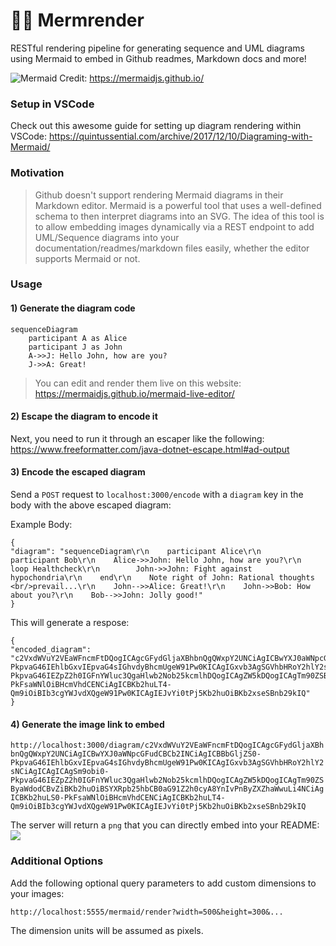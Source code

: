 # 🧜‍♀️ Mermrender

RESTful rendering pipeline for generating sequence and UML diagrams using Mermaid to embed in Github readmes, Markdown docs and more!

![Mermaid](https://mermaidjs.github.io/images/header.png)
Credit: https://mermaidjs.github.io/

### Setup in VSCode
Check out this awesome guide for setting up diagram rendering within VSCode: https://quintussential.com/archive/2017/12/10/Diagraming-with-Mermaid/

### Motivation 

> Github doesn't support rendering Mermaid diagrams in their Markdown editor. Mermaid is a powerful tool that uses a well-defined schema to then interpret diagrams into an SVG. The idea of this tool is to allow embedding images dynamically via a REST endpoint to add UML/Sequence diagrams into your documentation/readmes/markdown files easily, whether the editor supports Mermaid or not. 

### Usage

#### 1) Generate the diagram code
```
sequenceDiagram
    participant A as Alice
    participant J as John
    A->>J: Hello John, how are you?
    J->>A: Great!
```

> You can edit and render them live on this website: https://mermaidjs.github.io/mermaid-live-editor/

#### 2) Escape the diagram to encode it
Next, you need to run it through an escaper like the following: https://www.freeformatter.com/java-dotnet-escape.html#ad-output

#### 3) Encode the escaped diagram
Send a `POST` request to `localhost:3000/encode` with a `diagram` key in the body with the above escaped diagram:

Example Body:
```
{
"diagram": "sequenceDiagram\r\n    participant Alice\r\n    participant Bob\r\n    Alice->>John: Hello John, how are you?\r\n    loop Healthcheck\r\n        John->>John: Fight against hypochondria\r\n    end\r\n    Note right of John: Rational thoughts <br/>prevail...\r\n    John-->>Alice: Great!\r\n    John->>Bob: How about you?\r\n    Bob-->>John: Jolly good!"
}
```

This will generate a respose:
```
{
"encoded_diagram": "c2VxdWVuY2VEaWFncmFtDQogICAgcGFydGljaXBhbnQgQWxpY2UNCiAgICBwYXJ0aWNpcGFudCBCb2INCiAgICBBbGljZS0-PkpvaG46IEhlbGxvIEpvaG4sIGhvdyBhcmUgeW91Pw0KICAgIGxvb3AgSGVhbHRoY2hlY2sNCiAgICAgICAgSm9obi0-PkpvaG46IEZpZ2h0IGFnYWluc3QgaHlwb2Nob25kcmlhDQogICAgZW5kDQogICAgTm90ZSByaWdodCBvZiBKb2huOiBSYXRpb25hbCB0aG91Z2h0cyA8YnIvPnByZXZhaWwuLi4NCiAgICBKb2huLS0-PkFsaWNlOiBHcmVhdCENCiAgICBKb2huLT4-Qm9iOiBIb3cgYWJvdXQgeW91Pw0KICAgIEJvYi0tPj5Kb2huOiBKb2xseSBnb29kIQ"
}
```

#### 4) Generate the image link to embed

`http://localhost:3000/diagram/c2VxdWVuY2VEaWFncmFtDQogICAgcGFydGljaXBhbnQgQWxpY2UNCiAgICBwYXJ0aWNpcGFudCBCb2INCiAgICBBbGljZS0-PkpvaG46IEhlbGxvIEpvaG4sIGhvdyBhcmUgeW91Pw0KICAgIGxvb3AgSGVhbHRoY2hlY2sNCiAgICAgICAgSm9obi0-PkpvaG46IEZpZ2h0IGFnYWluc3QgaHlwb2Nob25kcmlhDQogICAgZW5kDQogICAgTm90ZSByaWdodCBvZiBKb2huOiBSYXRpb25hbCB0aG91Z2h0cyA8YnIvPnByZXZhaWwuLi4NCiAgICBKb2huLS0-PkFsaWNlOiBHcmVhdCENCiAgICBKb2huLT4-Qm9iOiBIb3cgYWJvdXQgeW91Pw0KICAgIEJvYi0tPj5Kb2huOiBKb2xseSBnb29kIQ`

The server will return a `png` that you can directly embed into your README:
![](https://i.imgur.com/6VG2JWc.png)

### Additional Options
Add the following optional query parameters to add custom dimensions to your images:

`http://localhost:5555/mermaid/render?width=500&height=300&...`

The dimension units will be assumed as pixels. 

